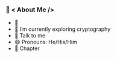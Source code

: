 ### 🤵 < About Me />
- 🤔 
- 🌱 I’m currently exploring cryptography
- 💬 Talk to me 
- 😄 Pronouns: He/His/Him
- 📝 Chapter
